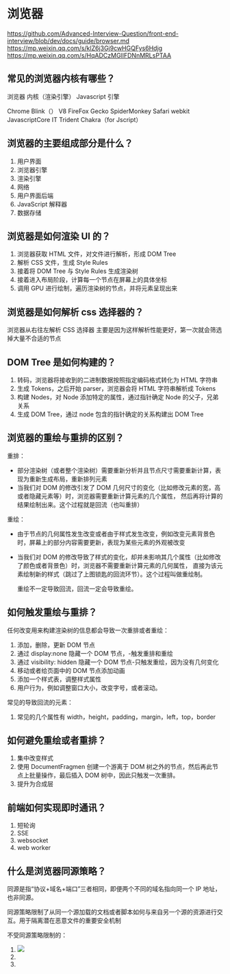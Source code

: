 # 浏览器

https://github.com/Advanced-Interview-Question/front-end-interview/blob/dev/docs/guide/browser.md
https://mp.weixin.qq.com/s/klZ6j3Gj9cwHGQFys6Hdjg
https://mp.weixin.qq.com/s/HqADCzMGlIFDNnMRLsPTAA

## 常见的浏览器内核有哪些？

浏览器 内核（渲染引擎） Javascript 引擎

Chrome Blink（） V8
FireFox Gecko SpiderMonkey
Safari webkit JavascriptCore
IT Trident Chakra（for Jscript）

## 浏览器的主要组成部分是什么？

1. 用户界面
2. 浏览器引擎
3. 渲染引擎
4. 网络
5. 用户界面后端
6. JavaScript 解释器
7. 数据存储

## 浏览器是如何渲染 UI 的？

1. 浏览器获取 HTML 文件，对文件进行解析，形成 DOM Tree
2. 解析 CSS 文件，生成 Style Rules
3. 接着将 DOM Tree 与 Style Rules 生成渲染树
4. 接着进入布局阶段，计算每一个节点在屏幕上的具体坐标
5. 调用 GPU 进行绘制，遍历渲染树的节点，并将元素呈现出来

## 浏览器是如何解析 css 选择器的？

浏览器从右往左解析 CSS 选择器
主要是因为这样解析性能更好，第一次就会筛选掉大量不合适的节点

## DOM Tree 是如何构建的？

1. 转码，浏览器将接收到的二进制数据按照指定编码格式转化为 HTML 字符串
2. 生成 Tokens，之后开始 parser，浏览器会将 HTML 字符串解析成 Tokens
3. 构建 Nodes，对 Node 添加特定的属性，通过指针确定 Node 的父子，兄弟关系
4. 生成 DOM Tree，通过 node 包含的指针确定的关系构建出 DOM Tree

## 浏览器的重绘与重排的区别？

重排：

- 部分渲染树（或者整个渲染树）需要重新分析并且节点尺寸需要重新计算，表现为重新生成布局，重新排列元素
- 当我们对 DOM 的修改引发了 DOM 几何尺寸的变化（比如修改元素的宽，高或者隐藏元素等）时，浏览器需要重新计算元素的几个属性，
  然后再将计算的结果绘制出来。这个过程就是回流（也叫重排）

重绘：

- 由于节点的几何属性发生改变或者由于样式发生改变，例如改变元素背景色时，屏幕上的部分内容需要更新，表现为某些元素的外观被改变
- 当我们对 DOM 的修改导致了样式的变化，却并未影响其几个属性（比如修改了颜色或者背景色）时，浏览器不需要重新计算元素的几何属性，
  直接为该元素绘制新的样式（跳过了上图锁匙的回流环节）。这个过程叫做重绘制。

  重绘不一定导致回流，回流一定会导致重绘。

## 如何触发重绘与重排？

任何改变用来构建渲染树的信息都会导致一次重排或者重绘：

1. 添加，删除，更新 DOM 节点
2. 通过 display:none 隐藏一个 DOM 节点，-触发重排和重绘
3. 通过 visibility: hidden 隐藏一个 DOM 节点-只触发重绘，因为没有几何变化
4. 移动或者给页面中的 DOM 节点添加动画
5. 添加一个样式表，调整样式属性
6. 用户行为，例如调整窗口大小，改变字号，或者滚动。

常见的导致回流的元素：

1. 常见的几个属性有 width，height，padding，margin，left，top，border

## 如何避免重绘或者重排？

1. 集中改变样式
2. 使用 DocumentFragmen 创建一个游离于 DOM 树之外的节点，然后再此节点上批量操作，最后插入 DOM 树中，因此只触发一次重排。
3. 提升为合成层

## 前端如何实现即时通讯？

1. 短轮询
2. SSE
3. websocket
4. web worker

## 什么是浏览器同源策略？

同源是指“协议+域名+端口”三者相同，即便两个不同的域名指向同一个 IP 地址，也非同源。

同源策略限制了从同一个源加载的文档或者脚本如何与来自另一个源的资源进行交互。用于隔离潜在恶意文件的重要安全机制

不受同源策略限制的：

1. <img src=xxx>
2. <link href=xxx>
3. <script src=xxx>

## 如何实现跨域？

1. JSONP
   - 利用 script 标签不受同源策略限制的特性进行跨域操作
   - 优点：实现简单，兼容性好
   - 缺点：只支持 get 请求；有安全性问题，容易遭受 xss 攻击；需要服务端配合 jsonp 进行一定程度的改造
2. CORS（跨域资源共享）（Access-Control-Allow-Origin）
   - 使用额外的 HTTP 头来告诉浏览器让运行在一个 origin 上的 web 应用被准许访问来自不同源服务器上的指定资源
3. Nginx
   - 反向代理
   - 负载均衡
   - 高并发
4. postMessage
   - 允许来自不同源的脚本采用异步方式进行有限的通信，可以实现跨文本挡，多窗口，跨域消息传递
     HTML5 XMLHttpRequest 有一个 API，postMessage()方法允许来自不同源的脚本采用异步方式进行有限的通信，可以实现跨文本档、多窗口、跨域消息传递。
5. WebSocket
   是一种双向通信协议，在建立连接之后，WebSocket 的 server 与 client 都能主动向对方发送或接收数据，连接建立好了之后 client 与 server 之间的双向通信就与 HTTP 无关了，因此可以跨域。
6. window.name + iframe
   window.name 属性值在不同的页面（甚至不同域名）加载后依旧存在，并且可以支持非常长的 name 值，我们可以利用这个特点进行跨域。
7. location.hash + iframe
   a.html 欲与 c.html 跨域相互通信，通过中间页 b.html 来实现。 三个页面，不同域之间利用 iframe 的 location.hash 传值，相同域之间直接 js 访问来通信。
8. document.domain + iframe
   该方式只能用于二级域名相同的情况下，比如 a.test.com 和 b.test.com 适用于该方式，我们只需要给页面添加 document.domain ='test.com' 表示二级域名都相同就可以实现跨域，两个页面都通过 js 强制设置 document.domain 为基础主域，就实现了同域。

## 浏览器的缓存

https://github.com/ljianshu/Blog/issues/23

缓存分为强缓存和协商缓存

1. 强缓存
   强缓存，在缓存有效期内，客户端直接读取本地资源文件，
   返回的状态码是 200
2. 协商缓存
   - Expires

## chrome 打开一个页面需要启动多少进程？分别有哪些进程？

https://mp.weixin.qq.com/s/klZ6j3Gj9cwHGQFys6Hdjg

打开一个页面至少需要 1 个网络进程，1 个浏览器进程，1 个 GPU 进行以及 1 个渲染进程

分别是：

1. 浏览器进程，主要负责界面显示，用户交互，子进程管理，同时提供存储等功能
2. 渲染进程，核心任务是将 html，css 和 JavaScript 转换为用户可以与之交互的网页。
3. GPU 进程，
4. 网络进程，主要负责页面的网络资源加载，之前是作为一个模块运行在浏览器进程里面的，直至最近踩独立出来，成为一个单独的进程
5. 插件进程，主要是负责插件的运行，因插件易奔溃，所以需要通过插件进程来隔离，以保证插件进程崩溃不会对浏览器和页面造成影响。

## GPU 加速（will-change）

https://juejin.im/post/5df5bcea6fb9a016091def69#heading-61
https://juejin.im/post/5da52531518825094e373372
